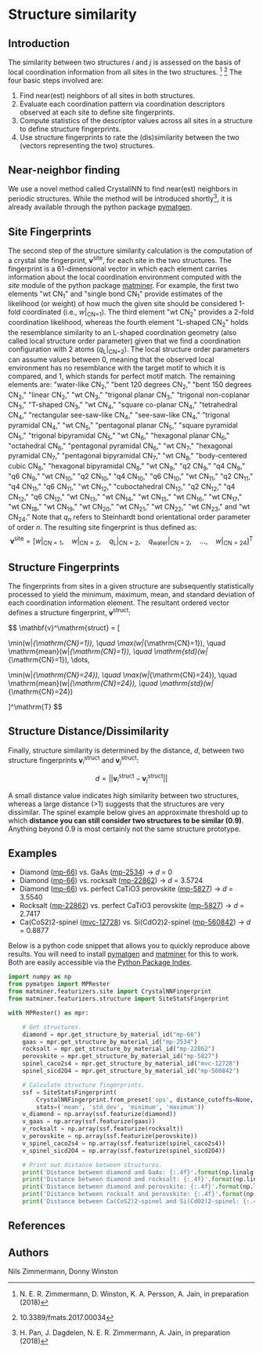 # Structure similarity
## Introduction
The similarity between two structures <i>i</i> and <i>j</i> is assessed on the basis of local coordination information from all sites in the two structures. [^1] [^2] The four basic steps involved are:

1. Find near(est) neighbors of all sites in both structures.
2. Evaluate each coordination pattern via coordination descriptors observed at each site to define site fingerprints.
3. Compute statistics of the descriptor values across all sites in a structure to define structure fingerprints.
4. Use structure fingerprints to rate the (dis)similarity between the two (vectors representing the two) structures.

## Near-neighbor finding
We use a novel method called CrystallNN to find near(est) neighbors in periodic structures. While the method will be introduced shortly[^3], it is already available through the python package [pymatgen](https://github.com/materialsproject/pymatgen).

## Site Fingerprints
The second step of the structure similarity calculation is the computation of a crystal site fingerprint, <b>v</b><sup>site</sup>, for each site in the two structures. The fingerprint is a 61-dimensional vector in which each element carries information about the local coordination environment computed with the <i>site</i> module of the python package [matminer](https://github.com/hackingmaterials/matminer). For example, the first two elements "wt CN<sub>1</sub>" and "single bond CN<sub>1</sub>" provide estimates of the likelihood (or weight) of how much the given site should be considered 1-fold coordinated (i.e., <i>w</i>|<sub>CN=1</sub>). The third element "wt CN<sub>2</sub>" provides a 2-fold coordination likelihood, whereas the fourth element "L-shaped CN<sub>2</sub>" holds the resemblance similarity to an L-shaped coordination geometry (also called local structure order parameter) given that we find a coordination configuration with 2 atoms (<i>q</i><sub>L</sub>|<sub>CN=2</sub>). The local structure order parameters can assume values between 0, meaning that the observed local environment has no resemblance with the target motif to which it is compared, and 1, which stands for perfect motif match. The remaining elements are: "water-like CN<sub>2</sub>," "bent 120 degrees CN<sub>2</sub>," "bent 150 degrees CN<sub>2</sub>," "linear CN<sub>2</sub>," "wt CN<sub>3</sub>," "trigonal planar CN<sub>3</sub>," "trigonal non-coplanar CN<sub>3</sub>," "T-shaped CN<sub>3</sub>," "wt CN<sub>4</sub>," "square co-planar CN<sub>4</sub>," "tetrahedral CN<sub>4</sub>," "rectangular see-saw-like CN<sub>4</sub>," "see-saw-like CN<sub>4</sub>," "trigonal pyramidal CN<sub>4</sub>," "wt CN<sub>5</sub>," "pentagonal planar CN<sub>5</sub>," "square pyramidal CN<sub>5</sub>," "trigonal bipyramidal CN<sub>5</sub>," "wt CN<sub>6</sub>," "hexagonal planar CN<sub>6</sub>," "octahedral CN<sub>6</sub>," "pentagonal pyramidal CN<sub>6</sub>," "wt CN<sub>7</sub>," "hexagonal pyramidal CN<sub>7</sub>," "pentagonal bipyramidal CN<sub>7</sub>," "wt CN<sub>8</sub>," "body-centered cubic CN<sub>8</sub>," "hexagonal bipyramidal CN<sub>8</sub>," "wt CN<sub>9</sub>," "q2 CN<sub>9</sub>," "q4 CN<sub>9</sub>," "q6 CN<sub>9</sub>," "wt CN<sub>10</sub>," "q2 CN<sub>10</sub>," "q4 CN<sub>10</sub>," "q6 CN<sub>10</sub>," "wt CN<sub>11</sub>," "q2 CN<sub>11</sub>," "q4 CN<sub>11</sub>," "q6 CN<sub>11</sub>," "wt CN<sub>12</sub>," "cuboctahedral CN<sub>12</sub>," "q2 CN<sub>12</sub>," "q4 CN<sub>12</sub>," "q6 CN<sub>12</sub>," "wt CN<sub>13</sub>," "wt CN<sub>14</sub>," "wt CN<sub>15</sub>," "wt CN<sub>16</sub>," "wt CN<sub>17</sub>," "wt CN<sub>18</sub>," "wt CN<sub>19</sub>," "wt CN<sub>20</sub>," "wt CN<sub>21</sub>," "wt CN<sub>22</sub>," "wt CN<sub>23</sub>," and "wt CN<sub>24</sub>." Note that <i>q<sub>n</sub></i> refers to Steinhardt bond orientational order parameter of order <i>n</i>. The resulting site fingerprint is thus defined as:  
$$
\mathbf{v}^\mathrm{site} = [w|_{\mathrm{CN}=1}, \quad w|_{\mathrm{CN}=2}, \quad q_\mathrm{L}|_{\mathrm{CN}=2}, \quad q_\mathrm{water}|_{\mathrm{CN}=2}, \quad \dots, \quad w|_{\mathrm{CN}=24}]^\mathrm{T}
$$

## Structure Fingerprints
The fingerprints from sites in a given structure are subsequently statistically processed to yield the minimum, maximum, mean, and standard deviation of each coordination information element. The resultant ordered vector defines a structure fingerprint, <b>v</b><sup>struct</sup>:

$$
\mathbf{v}^\mathrm{struct} = [

\min(w|_{\mathrm{CN}=1}), \quad \max(w|_{\mathrm{CN}=1}), \quad \mathrm{mean}(w|_{\mathrm{CN}=1}), \quad \mathrm{std}(w|_{\mathrm{CN}=1}), \dots,

\min(w|_{\mathrm{CN}=24}), \quad \max(w|_{\mathrm{CN}=24}), \quad \mathrm{mean}(w|_{\mathrm{CN}=24}), \quad \mathrm{std}(w|_{\mathrm{CN}=24})

]^\mathrm{T}
$$

## Structure Distance/Dissimilarity
Finally, structure similarity is determined by the distance, <i>d</i>, between two structure fingerprints <b>v</b><sub><i>i</i></sub><sup>struct</sup> and <b>v</b><sub><i>j</i></sub><sup>struct</sup>:

$$
d = || \mathbf{v}_{i}^\mathrm{struct} - \mathbf{v}_{j}^\mathrm{struct} ||
$$

A small distance value indicates high similarity between two structures, whereas a large distance (>1) suggests that the structures are very dissimilar. The spinel example below gives an approximate threshold up to which <b>distance you can still consider two structures to be similar (0.9)</b>. Anything beyond 0.9 is most certainly not the same structure prototype.

## Examples
* Diamond ([mp-66](https://materialsproject.org/materials/mp-66/)) vs. GaAs ([mp-2534](https://materialsproject.org/materials/mp-2534/)) $\rightarrow$ <i>d</i> = 0
* Diamond ([mp-66](https://materialsproject.org/materials/mp-66/)) vs. rocksalt ([mp-22862](https://materiahttps://materialsproject.org/materials/mp-5827/lsproject.org/materials/mp-22862/)) $\rightarrow$ <i>d</i> = 3.5724
* Diamond ([mp-66](https://materialsproject.org/materials/mp-66/)) vs. perfect CaTiO3 perovskite ([mp-5827](https://materialsproject.org/materials/mp-5827/)) $\rightarrow$ <i>d</i> = 3.5540
* Rocksalt ([mp-22862](https://materialsproject.org/materials/mp-22862/)) vs. perfect CaTiO3 perovskite ([mp-5827](https://materialsproject.org/materials/mp-5827/)) $\rightarrow$ <i>d</i> = 2.7417
* Ca(CoS2)2-spinel ([mvc-12728](https://materialsproject.org/materials/mvc-12728/)) vs. Si(CdO2)2-spinel ([mp-560842](https://materialsproject.org/materials/mp-560842/)) $\rightarrow$ <i>d</i> = 0.8877

Below is a python code snippet that allows you to quickly reproduce above results. You will need to install [pymatgen](https://github.com/materialsproject/pymatgen) and [matminer](https://github.com/hackingmaterials/matminer) for this to work. Both are easily accessible via the [Python Package Index](https://pypi.python.org/pypi).

```python
import numpy as np
from pymatgen import MPRester
from matminer.featurizers.site import CrystalNNFingerprint
from matminer.featurizers.structure import SiteStatsFingerprint

with MPRester() as mpr:

    # Get structures.
    diamond = mpr.get_structure_by_material_id("mp-66")
    gaas = mpr.get_structure_by_material_id("mp-2534")
    rocksalt = mpr.get_structure_by_material_id("mp-22862")
    perovskite = mpr.get_structure_by_material_id("mp-5827")
    spinel_caco2s4 = mpr.get_structure_by_material_id("mvc-12728")
    spinel_sicd2O4 = mpr.get_structure_by_material_id("mp-560842")

    # Calculate structure fingerprints.
    ssf = SiteStatsFingerprint(
        CrystalNNFingerprint.from_preset('ops', distance_cutoffs=None, x_diff_weight=0),
        stats=('mean', 'std_dev', 'minimum', 'maximum'))
    v_diamond = np.array(ssf.featurize(diamond))
    v_gaas = np.array(ssf.featurize(gaas))
    v_rocksalt = np.array(ssf.featurize(rocksalt))
    v_perovskite = np.array(ssf.featurize(perovskite))
    v_spinel_caco2s4 = np.array(ssf.featurize(spinel_caco2s4))
    v_spinel_sicd2O4 = np.array(ssf.featurize(spinel_sicd2O4))

    # Print out distance between structures.
    print('Distance between diamond and GaAs: {:.4f}'.format(np.linalg.norm(v_diamond - v_gaas)))
    print('Distance between diamond and rocksalt: {:.4f}'.format(np.linalg.norm(v_diamond - v_rocksalt)))
    print('Distance between diamond and perovskite: {:.4f}'.format(np.linalg.norm(v_diamond - v_perovskite)))
    print('Distance between rocksalt and perovskite: {:.4f}'.format(np.linalg.norm(v_rocksalt - v_perovskite)))
    print('Distance between Ca(CoS2)2-spinel and Si(CdO2)2-spinel: {:.4f}'.format(np.linalg.norm(v_spinel_caco2s4 - v_spinel_sicd2O4)))
```

## References
[^1]: N. E. R. Zimmermann, D. Winston, K. A. Persson, A. Jain, in preparation (2018)  
[^2]: 10.3389/fmats.2017.00034  
[^3]: H. Pan, J. Dagdelen, N. E. R. Zimmermann, A. Jain, in preparation (2018)

## Authors
Nils Zimmermann, Donny Winston
